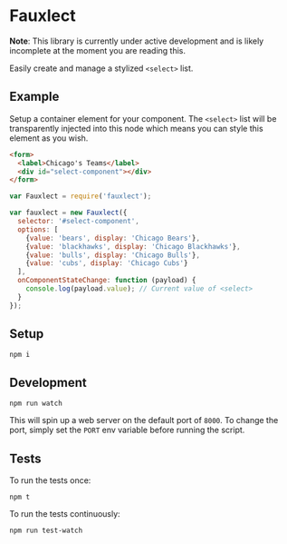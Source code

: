 Fauxlect
========

**Note**: This library is currently under active development and is likely incomplete at the moment you are reading this.

Easily create and manage a stylized `<select>` list.

## Example

Setup a container element for your component. The `<select>` list will be transparently injected into this node which means you can style this element as you wish.

```html
<form>
  <label>Chicago's Teams</label>
  <div id="select-component"></div>
</form>
```

```javascript
var Fauxlect = require('fauxlect');

var fauxlect = new Fauxlect({
  selector: '#select-component',
  options: [
    {value: 'bears', display: 'Chicago Bears'},
    {value: 'blackhawks', display: 'Chicago Blackhawks'},
    {value: 'bulls', display: 'Chicago Bulls'},
    {value: 'cubs', display: 'Chicago Cubs'}
  ],
  onComponentStateChange: function (payload) {
    console.log(payload.value); // Current value of <select>
  }
});
```

## Setup

```
npm i
```

## Development

```
npm run watch
```

This will spin up a web server on the default port of `8000`. To change the port, simply set the `PORT` env variable before running the script.

## Tests

To run the tests once:

```
npm t
```

To run the tests continuously:

```
npm run test-watch
```
